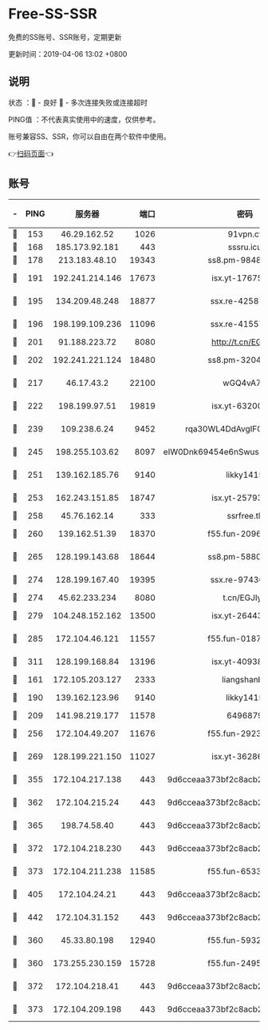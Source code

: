 # Free-SS-SSR

免费的SS账号、SSR账号，定期更新

更新时间：2019-04-06 13:02 +0800

## 说明

状态     ：🙂 - 良好 🙁 - 多次连接失败或连接超时

PING值   ：不代表真实使用中的速度，仅供参考。

账号兼容SS、SSR，你可以自由在两个软件中使用。

👉[扫码页面](https://liesauer.github.io/Free-SS-SSR/)👈

## 账号

|-|PING|服务器|端口|密码|加密方式|区域|
|:----:|:----:|:-----:|-----:|:----:|:----:|:----:|
|🙂|153|46.29.162.52|1026|91vpn.cf|rc4-md5|RU|
|🙂|168|185.173.92.181|443|sssru.icu|rc4-md5|RU|
|🙂|178|213.183.48.10|19343|ss8.pm-98489424|rc4-md5|RU|
|🙂|191|192.241.214.146|17673|isx.yt-17675026|aes-256-cfb|US|
|🙂|195|134.209.48.248|18877|ssx.re-42587403|aes-256-cfb|US|
|🙂|196|198.199.109.236|11096|ssx.re-41557165|aes-256-cfb|US|
|🙂|201|91.188.223.72|8080|http://t.cn/EGJIyrl|rc4-md5|RU|
|🙂|202|192.241.221.124|18480|ss8.pm-32044618|aes-256-cfb|US|
|🙂|217|46.17.43.2|22100|wGQ4vA7D|aes-256-gcm|RU|
|🙂|222|198.199.97.51|19819|isx.yt-63200254|aes-256-cfb|US|
|🙂|239|109.238.6.24|9452|rqa30WL4DdAvgIFG6Fs3znzTa|aes-256-cfb|FR|
|🙂|245|198.255.103.62|8097|eIW0Dnk69454e6nSwuspv9DmS201tQ0D|aes-256-cfb|US|
|🙂|251|139.162.185.76|9140|likky1415|aes-256-cfb|DE|
|🙂|253|162.243.151.85|18747|isx.yt-25793910|aes-256-cfb|US|
|🙂|258|45.76.162.14|333|ssrfree.tk|rc4|SG|
|🙂|260|139.162.51.39|18370|f55.fun-20968647|aes-256-cfb|SG|
|🙂|265|128.199.143.68|18644|ss8.pm-58805448|aes-256-cfb|SG|
|🙂|274|128.199.167.40|19395|ssx.re-97436053|aes-256-cfb|SG|
|🙂|274|45.62.233.234|8080|t.cn/EGJIyrl|rc4-md5|CA|
|🙂|279|104.248.152.162|13500|isx.yt-26443647|aes-256-cfb|SG|
|🙂|285|172.104.46.121|11557|f55.fun-01871509|aes-256-cfb|SG|
|🙂|311|128.199.168.84|13196|isx.yt-40938959|aes-256-cfb|SG|
|🙂|161|172.105.203.127|2333|liangshanbo|chacha20|JP|
|🙂|190|139.162.123.96|9140|likky1415|aes-256-cfb|JP|
|🙂|209|141.98.219.177|11578|6496879|chacha20|US|
|🙂|256|172.104.49.207|11676|f55.fun-29234040|aes-256-cfb|SG|
|🙂|269|128.199.221.150|11027|isx.yt-36286257|aes-256-cfb|SG|
|🙂|355|172.104.217.138|443|9d6cceaa373bf2c8acb22e60b6a58be6|aes-256-cfb|US|
|🙂|362|172.104.215.24|443|9d6cceaa373bf2c8acb22e60b6a58be6|aes-256-cfb|US|
|🙂|365|198.74.58.40|443|9d6cceaa373bf2c8acb22e60b6a58be6|aes-256-cfb|US|
|🙂|372|172.104.218.230|443|9d6cceaa373bf2c8acb22e60b6a58be6|aes-256-cfb|US|
|🙂|373|172.104.211.238|11585|f55.fun-65338054|aes-256-cfb|US|
|🙂|405|172.104.24.21|443|9d6cceaa373bf2c8acb22e60b6a58be6|aes-256-cfb|US|
|🙂|442|172.104.31.152|443|9d6cceaa373bf2c8acb22e60b6a58be6|aes-256-cfb|US|
|🙁|360|45.33.80.198|12940|f55.fun-59324256|aes-256-cfb|US|
|🙁|360|173.255.230.159|15728|f55.fun-24959941|aes-256-cfb|US|
|🙁|372|172.104.218.41|443|9d6cceaa373bf2c8acb22e60b6a58be6|aes-256-cfb|US|
|🙁|373|172.104.209.198|443|9d6cceaa373bf2c8acb22e60b6a58be6|aes-256-cfb|US|
